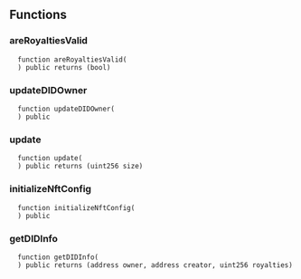 


## Functions
### areRoyaltiesValid
```solidity
  function areRoyaltiesValid(
  ) public returns (bool)
```




### updateDIDOwner
```solidity
  function updateDIDOwner(
  ) public
```




### update
```solidity
  function update(
  ) public returns (uint256 size)
```




### initializeNftConfig
```solidity
  function initializeNftConfig(
  ) public
```




### getDIDInfo
```solidity
  function getDIDInfo(
  ) public returns (address owner, address creator, uint256 royalties)
```




